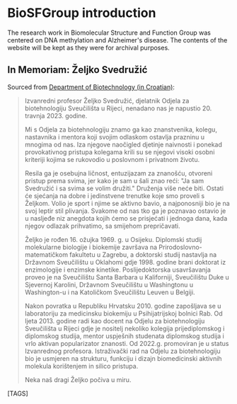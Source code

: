 # BioSFGroup introduction

The research work in Biomolecular Structure and Function Group was centered on DNA methylation and Alzheimer's disease. The contents of the website will be kept as they were for archival purposes.

## In Memoriam: Željko Svedružić

Sourced from [Department of Biotechnology (in Croatian)](https://www.biotech.uniri.hr/hr/):

> Izvanredni profesor Željko Svedružić, djelatnik Odjela za biotehnologiju Sveučilišta u Rijeci, nenadano nas je napustio 20. travnja 2023. godine.
>
> Mi s Odjela za biotehnologiju znamo ga kao znanstvenika, kolegu, nastavnika i mentora koji svojim odlaskom ostavlja prazninu u mnogima od nas. Iza njegove naočigled djetinje naivnosti i ponekad provokativnog pristupa kolegama krili su se njegovi visoki osobni kriteriji kojima se rukovodio u poslovnom i privatnom životu.
>
> Resila ga je osebujna ličnost, entuzijazam za znanošću, otvoreni pristup prema svima, jer kako je sam u šali znao reći: "Ja sam Svedružić i sa svima se volim družiti." Druženja više neće biti. Ostati će sjećanja na dobre i jedinstvene trenutke koje smo proveli s Željkom. Volio je sport i njime se aktivno bavio, a najponosniji bio je na svoj leptir stil plivanja. Svakome od nas tko ga je poznavao ostavio je u nasljeđe niz anegdota kojih ćemo se prisjećati i jednoga dana, kada njegov odlazak prihvatimo, sa smijehom prepričavati.
>
> Željko je rođen 16. ožujka 1969. g. u Osijeku. Diplomski studij molekularne biologije i biokemije završava na Prirodoslovno-matematičkom fakultetu u Zagrebu, a doktorski studij nastavlja na Državnom Sveučilištu u Oklahomi gdje 1998. godine brani doktorat iz enzimologije i enzimske kinetike. Poslijedoktorska usavršavanja proveo je na Sveučilištu Santa Barbara u Kaliforniji, Sveučilištu Duke u Sjevernoj Karolini, Državnom Sveučilištu u Washingtonu u Washington-u i na Katoličkom Sveučilištu Leuven u Belgiji.
>
> Nakon povratka u Republiku Hrvatsku 2010. godine zapošljava se u laboratoriju za medicinsku biokemiju u Psihijatrijskoj bolnici Rab. Od ljeta 2013. godine radi kao docent na Odjelu za biotehnologiju Sveučilišta u Rijeci gdje je nositelj nekoliko kolegija prijediplomskog i diplomskog studija, mentor uspješnih studenata diplomskog studija i vrlo aktivan popularizator znanosti. Od 2022.g. promoviran je u status Izvanrednog profesora. Istraživački rad na Odjelu za biotehnologiju bio je usmjeren na strukturu, funkciju i dizajn biomedicinski aktivnih molekula korištenjem in silico pristupa.
>
> Neka naš dragi Željko počiva u miru.

[TAGS]

